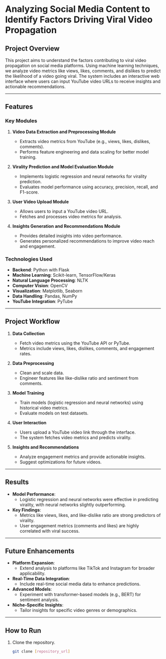 
# Analyzing Social Media Content to Identify Factors Driving Viral Video Propagation

## Project Overview

This project aims to understand the factors contributing to viral video propagation on social media platforms. Using machine learning techniques, we analyze video metrics like views, likes, comments, and dislikes to predict the likelihood of a video going viral. The system includes an interactive web interface where users can input YouTube video URLs to receive insights and actionable recommendations.

---

## Features

### Key Modules
1. **Video Data Extraction and Preprocessing Module**
   - Extracts video metrics from YouTube (e.g., views, likes, dislikes, comments).
   - Performs feature engineering and data scaling for better model training.

2. **Virality Prediction and Model Evaluation Module**
   - Implements logistic regression and neural networks for virality prediction.
   - Evaluates model performance using accuracy, precision, recall, and F1-score.

3. **User Video Upload Module**
   - Allows users to input a YouTube video URL.
   - Fetches and processes video metrics for analysis.

4. **Insights Generation and Recommendations Module**
   - Provides detailed insights into video performance.
   - Generates personalized recommendations to improve video reach and engagement.

### Technologies Used
- **Backend**: Python with Flask
- **Machine Learning**: Scikit-learn, TensorFlow/Keras
- **Natural Language Processing**: NLTK
- **Computer Vision**: OpenCV
- **Visualization**: Matplotlib, Seaborn
- **Data Handling**: Pandas, NumPy
- **YouTube Integration**: PyTube

---

## Project Workflow

1. **Data Collection**
   - Fetch video metrics using the YouTube API or PyTube.
   - Metrics include views, likes, dislikes, comments, and engagement rates.

2. **Data Preprocessing**
   - Clean and scale data.
   - Engineer features like like-dislike ratio and sentiment from comments.

3. **Model Training**
   - Train models (logistic regression and neural networks) using historical video metrics.
   - Evaluate models on test datasets.

4. **User Interaction**
   - Users upload a YouTube video link through the interface.
   - The system fetches video metrics and predicts virality.

5. **Insights and Recommendations**
   - Analyze engagement metrics and provide actionable insights.
   - Suggest optimizations for future videos.

---

## Results

- **Model Performance**:
  - Logistic regression and neural networks were effective in predicting virality, with neural networks slightly outperforming.
- **Key Findings**:
  - Metrics like views, likes, and like-dislike ratio are strong predictors of virality.
  - User engagement metrics (comments and likes) are highly correlated with viral success.

---

## Future Enhancements

- **Platform Expansion**:
  - Extend analysis to platforms like TikTok and Instagram for broader applicability.
- **Real-Time Data Integration**:
  - Include real-time social media data to enhance predictions.
- **Advanced Models**:
  - Experiment with transformer-based models (e.g., BERT) for sentiment analysis.
- **Niche-Specific Insights**:
  - Tailor insights for specific video genres or demographics.

---

## How to Run

1. Clone the repository.
   ```bash
   git clone [repository_url]
